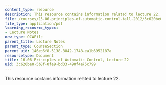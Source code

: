 ```yaml
---
content_type: resource
description: This resource contains information related to lecture 22.
file: /courses/16-06-principles-of-automatic-control-fall-2012/3c620be05b8f0fe9bd33490f4e75c799_MIT16_06F12_Lecture_22.pdf
file_type: application/pdf
learning_resource_types:
- Lecture Notes
ocw_type: OCWFile
parent_title: Lecture Notes
parent_type: CourseSection
parent_uid: 146eb6f8-5138-3842-1748-ea1b6952187a
resourcetype: Document
title: 16.06 Principles of Automatic Control, Lecture 22
uid: 3c620be0-5b8f-0fe9-bd33-490f4e75c799
---
```

This resource contains information related to lecture 22.

